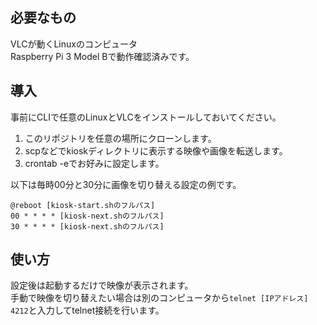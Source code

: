 ## 必要なもの
VLCが動くLinuxのコンピュータ  
Raspberry Pi 3 Model Bで動作確認済みです。

## 導入
事前にCLIで任意のLinuxとVLCをインストールしておいてください。

1. このリポジトリを任意の場所にクローンします。
2. scpなどでkioskディレクトリに表示する映像や画像を転送します。
3. crontab -eでお好みに設定します。

以下は毎時00分と30分に画像を切り替える設定の例です。
```
@reboot [kiosk-start.shのフルパス]
00 * * * * [kiosk-next.shのフルパス]
30 * * * * [kiosk-next.shのフルパス]
```

## 使い方
設定後は起動するだけで映像が表示されます。  
手動で映像を切り替えたい場合は別のコンピュータから`telnet [IPアドレス] 4212`と入力してtelnet接続を行います。